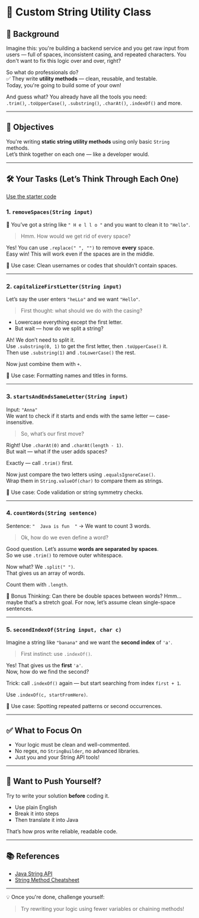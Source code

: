 # 🧪 Custom String Utility Class

## 🧩 Background

Imagine this: you're building a backend service and you get raw input from users — full of spaces, inconsistent casing, and repeated characters. You don't want to fix this logic over and over, right?

So what do professionals do?  
✅ They write **utility methods** — clean, reusable, and testable.  
Today, you're going to build some of your own!

And guess what? You already have all the tools you need:  
`.trim()`, `.toUpperCase()`, `.substring()`, `.charAt()`, `.indexOf()` and more.


---

## 🎯 Objectives

You're writing **static string utility methods** using only basic `String` methods.  
Let’s think together on each one — like a developer would.

---

## 🛠️ Your Tasks (Let’s Think Through Each One)

[Use the starter code](https://github.com/FW-Zalando-Java-Backend-Engineer/Custom-String-Utility-Class/blob/main/StringUtils.java)

### 1. `removeSpaces(String input)`

🧠 You’ve got a string like `" H e l l o "` and you want to clean it to `"Hello"`.

> Hmm. How would we get rid of every space?

Yes! You can use `.replace(" ", "")` to remove **every** space.  
Easy win! This will work even if the spaces are in the middle.

🧪 Use case: Clean usernames or codes that shouldn’t contain spaces.

---

### 2. `capitalizeFirstLetter(String input)`

Let’s say the user enters `"heLLo"` and we want `"Hello"`.

> First thought: what should we do with the casing?

- Lowercase everything except the first letter.
- But wait — how do we split a string?

Ah! We don’t need to split it.  
Use `.substring(0, 1)` to get the first letter, then `.toUpperCase()` it.  
Then use `.substring(1)` and `.toLowerCase()` the rest.

Now just combine them with `+`.

🧪 Use case: Formatting names and titles in forms.

---

### 3. `startsAndEndsSameLetter(String input)`

Input: `"Anna"`  
We want to check if it starts and ends with the same letter — case-insensitive.

> So, what’s our first move?

Right! Use `.charAt(0)` and `.charAt(length - 1)`.  
But wait — what if the user adds spaces?

Exactly — call `.trim()` first.

Now just compare the two letters using `.equalsIgnoreCase()`.  
Wrap them in `String.valueOf(char)` to compare them as strings.

🧪 Use case: Code validation or string symmetry checks.

---

### 4. `countWords(String sentence)`

Sentence: `"  Java is fun  "` → We want to count 3 words.

> Ok, how do we even define a word?

Good question. Let’s assume **words are separated by spaces**.  
So we use `.trim()` to remove outer whitespace.

Now what? We `.split(" ")`.  
That gives us an array of words.

Count them with `.length`.

🧠 Bonus Thinking: Can there be double spaces between words? Hmm… maybe that’s a stretch goal. For now, let’s assume clean single-space sentences.

---

### 5. `secondIndexOf(String input, char c)`

Imagine a string like `"banana"` and we want the **second index** of `'a'`.

> First instinct: use `.indexOf()`.

Yes! That gives us the **first** `'a'`.  
Now, how do we find the second?

Trick: call `.indexOf()` again — but start searching from index `first + 1`.

Use `.indexOf(c, startFromHere)`.

🧪 Use case: Spotting repeated patterns or second occurrences.

---
## ✅ What to Focus On

- Your logic must be clean and well-commented.
- No regex, no `StringBuilder`, no advanced libraries.
- Just you and your String API tools!

---

## 💬 Want to Push Yourself?

Try to write your solution **before** coding it.  
- Use plain English
- Break it into steps
- Then translate it into Java

That’s how pros write reliable, readable code.

---

## 📚 References

- [Java String API](https://docs.oracle.com/en/java/javase/11/docs/api/java.base/java/lang/String.html)
- [String Method Cheatsheet](https://www.w3schools.com/java/java_ref_string.asp)

---

💡 Once you're done, challenge yourself:  
> Try rewriting your logic using fewer variables or chaining methods!



